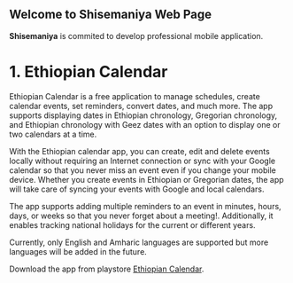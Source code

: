 ## Welcome to Shisemaniya Web Page

**Shisemaniya** is commited to develop professional mobile application.

# 1. Ethiopian Calendar
Ethiopian Calendar is a free application to manage schedules, create calendar events, set reminders, convert dates, and much more. The app supports displaying dates in Ethiopian chronology, Gregorian chronology, and Ethiopian chronology with Geez dates with an option to display one or two calendars at a time.

With the Ethiopian calendar app, you can create, edit and delete events locally without requiring an Internet connection or sync with your Google calendar so that you never miss an event even if you change your mobile device. Whether you create events in Ethiopian or Gregorian dates, the app will take care of syncing your events with Google and local calendars.

The app supports adding multiple reminders to an event in minutes, hours, days, or weeks so that you never forget about a meeting!. Additionally, it enables tracking national holidays for the current or different years.

Currently, only English and Amharic languages are supported but more languages will be added in the future.

Download the app from playstore [Ethiopian Calendar](https://play.google.com/store/apps/details?id=et.shisemaniya.calendar).

